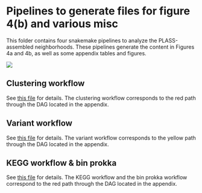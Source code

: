 # Pipelines to generate files for figure 4(b) and various misc

This folder contains four snakemake pipelines to analyze the PLASS-assembled 
neighborhoods. These pipelines generate the content in Figures 4a and 4b, as 
well as some appendix tables and figures.

![](../paper/figures/files_dags/)

## Clustering workflow

See [this file](clustering_snakemake/README.md)
for details. The clustering workflow corresponds to the red path through the 
DAG located in the appendix.

## Variant workflow

See [this file](variant_snakemake/README.md) 
for details. The variant workflow corresponds to the yellow path through the 
DAG located in the appendix. 

## KEGG workflow & bin prokka

See [this file](kegg_snakemake/README.md) 
for details. The KEGG workflow and the bin prokka workflow correspond to the red
path through the DAG located in the appendix. 
